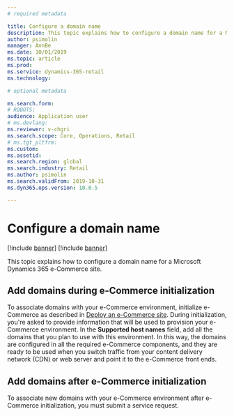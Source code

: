 ```yaml
---
# required metadata

title: Configure a domain name
description: This topic explains how to configure a domain name for a Microsoft Dynamics 365 e-Commerce site.
author: psimolin
manager: AnnBe
ms.date: 10/01/2019
ms.topic: article
ms.prod: 
ms.service: dynamics-365-retail
ms.technology: 

# optional metadata

ms.search.form: 
# ROBOTS: 
audience: Application user
# ms.devlang: 
ms.reviewer: v-chgri
ms.search.scope: Core, Operations, Retail
# ms.tgt_pltfrm: 
ms.custom: 
ms.assetid: 
ms.search.region: global
ms.search.industry: Retail
ms.author: psimolin
ms.search.validFrom: 2019-10-31
ms.dyn365.ops.version: 10.0.5

---
```


# Configure a domain name

[!include [banner](../includes/preview-banner.md)]
[!include [banner](../includes/banner.md)]

This topic explains how to configure a domain name for a Microsoft Dynamics 365 e-Commerce site. 

## Add domains during e-Commerce initialization

To associate domains with your e-Commerce environment, initialize e-Commerce as described in [Deploy an e-Commerce site](deploy-e-commerce-site.md). During initialization, you're asked to provide information that will be used to provision your e-Commerce environment. In the **Supported host names** field, add all the domains that you plan to use with this environment. In this way, the domains are configured in all the required e-Commerce components, and they are ready to be used when you switch traffic from your content delivery network (CDN) or web server and point it to the e-Commerce front ends.

## Add domains after e-Commerce initialization

To associate new domains with your e-Commerce environment after e-Commerce initialization, you must submit a service request.
